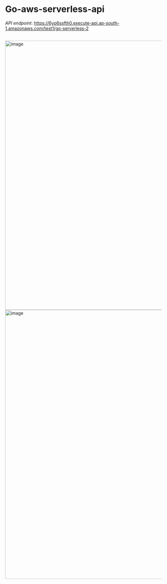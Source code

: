 # Go-aws-serverless-api

*API endpoint*: https://6yp6ssfth0.execute-api.ap-south-1.amazonaws.com/test1/go-serverless-2 <br/><br/>

<img width="862" alt="image" src="https://github.com/A158-debug/Go-aws-serverless-api/assets/76657113/eab4a44e-d32f-4d56-bd1c-7e904ae82190">
<img width="862" alt="image" src="https://github.com/A158-debug/Go-aws-serverless-api/assets/76657113/a69678d7-e7fc-44fc-8e59-f7b9992cc81a">

